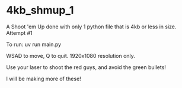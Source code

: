 # 4kb_shmup_1
A Shoot 'em Up done with only 1 python file that is 4kb or less in size. Attempt #1

To run: uv run main.py

WSAD to move, Q to quit.
1920x1080 resolution only.

Use your laser to shoot the red guys, and avoid the green bullets!

I will be making more of these!
